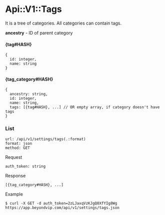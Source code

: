 # Api::V1::Tags

It is a tree of categories. All categories can contain tags.

**ancestry** - ID of parent category

#### {tag#HASH}
    {
      id: integer,
      name: string
    }

#### {tag_category#HASH}
    {
      ancestry: string,
      id: integer,
      name: string,
      tags: [{tag#HASH}, ...] // OR empty array, if category doesn't have tags
    }

### List
    url: /api/v1/settings/tags(.:format)
    format: json
    method: GET

  Request

    auth_token: string

  Response

    [{tag_category#HASH}, ...]

  Example

    $ curl -X GET -d auth_token=2zLJaxqVzKJgQ0XfYIg8Wg https://app.beyondvip.com/api/v1/settings/tags.json
